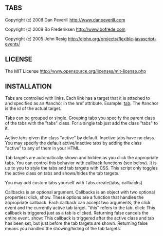 TABS
---------------------------------------------------------------------------
Copyright (c) 2008 Dan Peverill
http://www.danpeverill.com

Copyright (c) 2009 Bo Frederiksen
http://www.bofrede.com

Copyright (c) 2005 John Resig
http://ejohn.org/projects/flexible-javascript-events/

LICENSE
---------------------------------------------------------------------------
The MIT License
http://www.opensource.org/licenses/mit-license.php

INSTALLATION
---------------------------------------------------------------------------
Tabs are controlled with links. Each link has a target that it is attached to and specified
as an #anchor in the href attribute. Example: <a href="#tab">tab</a>. The #anchor
is the id of the actual target.

Tabs can be grouped or single. Grouping tabs you specify the parent
class of the tabs with the "tabs" class. For a single tab just add the class "tabs" to it.

Active tabs given the class "active" by default. Inactive tabs have no class. You may
specify the default active/inactive tabs by adding the class "active" to any of them in
your HTML.

Tab targets are automatically shown and hidden as you click the appropriate tabs. You can control
this behavior with callback functions (see below). It is up to you to style the tabs and tab targets
with CSS. This script only toggles the active class on tabs and shows/hides the tab targets.

You may add custom tabs yourself with Tabs.create(tabs, callbacks).

Callbacks is an optional argument. Callbacks is an object with two optional properties: click, show.
These options are a function that handles the appropriate callback. Each callback can accept
two arguments, the click event and the currently active tab target. "this" refers to the tab.
click: This callback is triggered just as a tab is clicked. Returning false cancels the entire event.
show: This callback is triggered after the active class and tab has been set, but just before the
	tab targets are shown. Returning false means you handled the showing/hiding of the tab targets.

